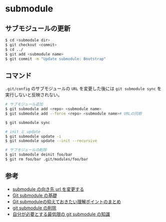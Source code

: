 # submodule

## サブモジュールの更新

```bash
$ cd <submodule dir>
$ git checkout <commit>
$ cd ../
$ git add <submodule name>
$ git commit -m "Update submodule: Bootstrap"
```

## コマンド

`.git/config` のサブモジュールの `URL` を変更した後には `git submodule sync` を実行しないと反映されない。

```bash
# サブモジュール追加
$ git submodule add <repo> <submodule name>
$ git submodule add --force <repo> <submodule name># URLの同期

$ git submodule sync

# init と update
$ git submodule update -i
$ git submodule update --init --recursive

# サブモジュールの削除
$ git submodule deinit foo/bar
$ git rm foo/bar .git/modules/foo/bar
```

## 参考
- [submodule の向き先 url を変更する](https://qiita.com/8mamo10/items/fd11d8c7a2d928b39173)
- [Git submodule の基礎](https://qiita.com/sotarok/items/0d525e568a6088f6f6bb)
- [Git submoduleの抑えておきたい理解ポイントのまとめ](https://qiita.com/kinpira/items/3309eb2e5a9a422199e9)
- [git submodule の削除](http://fd0.hatenablog.jp/entry/2017/02/08/013327)
- [自分が必要とする最低限の git submodule の知識](https://qiita.com/ma2saka/items/4bd00ef6f8c240847807)
